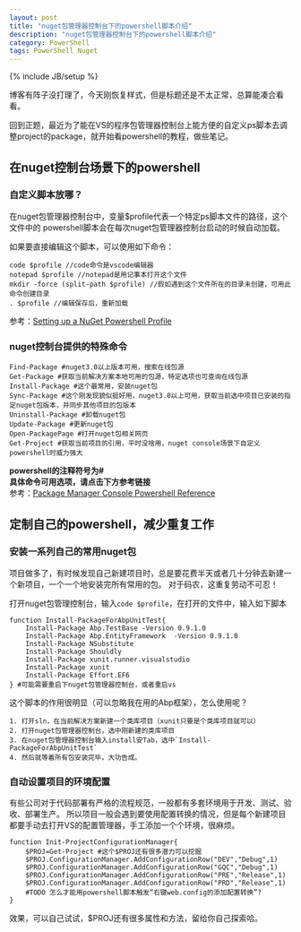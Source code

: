```yaml
---
layout: post
title: "nuget包管理器控制台下的powershell脚本介绍"
description: "nuget包管理器控制台下的powershell脚本介绍"
category: PowerShell
tags: PowerShell Nuget
---
```

{% include JB/setup %}

博客有阵子没打理了，今天刚恢复样式，但是标题还是不太正常，总算能凑合看看。

回到正题，最近为了能在VS的程序包管理器控制台上能方便的自定义ps脚本去调整project的package，就开始看powershell的教程，做些笔记。

## 在nuget控制台场景下的powershell

### 自定义脚本放哪？
在nuget包管理器控制台中，变量$profile代表一个特定ps脚本文件的路径，这个文件中的
powershell脚本会在每次nuget包管理器控制台启动的时候自动加载。

如果要直接编辑这个脚本，可以使用如下命令：

    code $profile //code命令是vscode编辑器
    notepad $profile //notepad是用记事本打开这个文件
    mkdir -force (split-path $profile) //假如遇到这个文件所在的目录未创建，可用此命令创建目录
    . $profile //编辑保存后，重新加载

参考：[Setting up a NuGet Powershell Profile](https://docs.nuget.org/consume/Setting-up-NuGet-PowerShell-Profile.md)

### nuget控制台提供的特殊命令

    Find-Package #nuget3.0以上版本可用，搜索在线包源
    Get-Package #获取当前解决方案本地可用的包源，特定选项也可查询在线包源
    Install-Package #这个最常用，安装nuget包
    Sync-Package #这个刚发现貌似挺好用，nuget3.0以上可用，获取当前选中项目已安装的指定nuget包版本，并同步其他项目的包版本
    Uninstall-Package #卸载nuget包
    Update-Package #更新nuget包
    Open-PackagePage #打开nuget包相关网页
    Get-Project #获取当前项目的引用，平时没啥用，nuget console场景下自定义powershell时威力强大

**powershell的注释符号为#**  
**具体命令可用选项，请点击下方参考链接**  
参考：[Package Manager Console Powershell Reference](https://docs.nuget.org/consume/package-manager-console-powershell-reference)

## 定制自己的powershell，减少重复工作

### 安装一系列自己的常用nuget包
项目做多了，有时候发现自己新建项目时，总是要花费半天或者几十分钟去新建一个新项目，一个一个地安装完所有常用的包。
对于码农，这重复劳动不可忍！

打开nuget包管理控制台，输入`code $profile`，在打开的文件中，输入如下脚本

    function Install-PackageForAbpUnitTest{
        Install-Package Abp.TestBase -Version 0.9.1.0
        Install-Package Abp.EntityFramework  -Version 0.9.1.0
        Install-Package NSubstitute
        Install-Package Shouldly
        Install-Package xunit.runner.visualstudio
        Install-Package xunit
        Install-Package Effort.EF6
    } #可能需要重启下nuget包管理器控制台，或者重启vs

这个脚本的作用很明显（可以忽略我在用的Abp框架），怎么使用呢？

    1. 打开sln，在当前解决方案新建一个类库项目（xunit只要是个类库项目就可以）
    2. 打开nuget包管理器控制台，选中刚新建的类库项目
    3. 在nuget包管理器控制台输入install安Tab，选中`Install-PackageForAbpUnitTest`
    4. 然后就等着所有包安装完毕，大功告成。


### 自动设置项目的环境配置
有些公司对于代码部署有严格的流程规范，一般都有多套环境用于开发、测试、验收、部署生产。
所以项目一般会遇到要使用配置转换的情况，但是每个新建项目都要手动去打开VS的配置管理器，手工添加一个个环境，很麻烦。

    function Init-ProjectConfigurationManager{
        $PROJ=Get-Project #这个$PROJ还有很多潜力可以挖掘
        $PROJ.ConfigurationManager.AddConfigurationRow("DEV","Debug",1)
        $PROJ.ConfigurationManager.AddConfigurationRow("GQC","Debug",1)
        $PROJ.ConfigurationManager.AddConfigurationRow("PRE","Release",1)
        $PROJ.ConfigurationManager.AddConfigurationRow("PRD","Release",1)   
        #TODO 怎么才能用powershell脚本触发“右键web.config的添加配置转换”?
    }

效果，可以自己试试，$PROJ还有很多属性和方法，留给你自己探索哈。